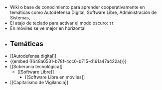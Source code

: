 - Wiki o base de conocimiento para aprender cooperativamente en temáticas como Autodefensa Digital, Software Libre, Administración de Sistemas, ...
- El atajo de teclado para activar el modo oscuro: `tt`
- En móviles se ve mejor en horizontal
- ## Temáticas
- [[Autodefensa digital]]
- {{embed ((648a6531-b78f-4cc6-b715-d161a47a422a))}}
- [[Soberanía tecnológica]]
	- [[Software Libre]]
		- [[Software Libre en móviles]]
- [[Capitalismo de Vigilancia]]